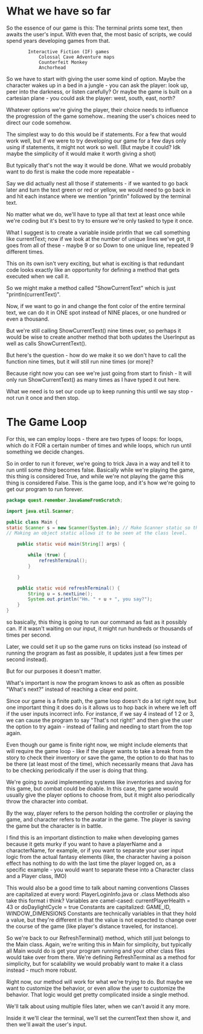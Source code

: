# What we have so far

So the essence of our game is this:
The terminal prints some text, then awaits the user's input.
With even that, the most basic of scripts, we could spend years developing 
games from that.

            Interactive Fiction (IF) games
                Colossal Cave Adventure maps
                Counterfeit Monkey
                Anchorhead

So we have to start with giving the user some kind of option.
Maybe the character wakes up in a bed in a jungle -
you can ask the player: look up, peer into the darkness, or listen carefully?
Or maybe the game is built on a cartesian plane - 
you could ask the player: west, south, east, north?

Whatever options we're giving the player, their choice needs to influence the 
progression of the game somehow..
meaning the user's choices need to direct our code somehow.

The simplest way to do this would be if statements.
For a few that would work well, but if we were to try developing our game for a
few days only using if statements, it might not work so well.
(But maybe it could? Idk maybe the simplicity of it would make it worth giving a shot)

But typically that's not the way it would be done. What we would probably want to do 
first is make the code more repeatable -

Say we did actually nest all those if statements - if we wanted to go back later and 
turn the text green or red or yellow, we would need to go back in and hit each instance
where we mention "println" followed by the terminal text.

No matter what we do, we'll have to type all that text at least once while we're coding
but it's best to try to ensure we're only tasked to type it once.

What I suggest is to create a variable inside println that we call something like
currentText; now if we look at the number of unique lines we've got,
it goes from all of these - maybe 9 or so
Down to one unique line, repeated 9 different times.

This on its own isn't very exciting, but what is exciting is that redundant code looks
exactly like an opportunity for defining a method that gets executed when we call it.

So we might make a method called "ShowCurrentText" which is just "println(currentText)".

Now, if we want to go in and change the font color of the entire terminal text,
we can do it in ONE spot instead of NINE places, or one hundred or even a thousand.

But we're still calling ShowCurrentText() nine times over, so perhaps it would be wise 
to create another method that both updates the UserInput as well as calls ShowCurrentText().

But here's the question - how do we make it so we don't have to call the function nine times,
but it will still run nine times (or more)?

Because right now you can see we're just going from start to finish -
It will only run ShowCurrentText() as many times as I have typed it out here.

What we need is to set our code up to keep running this until we say stop - 
not run it once and then stop.

# The Game Loop

For this, we can employ loops - there are two types of loops:
for loops, which do it FOR a certain number of times
and while loops, which run until something we decide changes.

So in order to run it forever, we're going to trick Java in a way and tell it to run
until some *thing* becomes false. Basically while we're playing the game, this thing
is considered True, and while we're not playing the game this thing is considered False.
This is the game loop, and it's how we're going to get our program to run forever.

```java
package quest.remember.JavaGameFromScratch;

import java.util.Scanner;

public class Main {
static Scanner s = new Scanner(System.in); // Make Scanner static so that it is accessible in refreshTerminal()
// Making an object static allows it to be seen at the class level.

    public static void main(String[] args) {

        while (true) {
            refreshTerminal();
        }

    }

    public static void refreshTerminal() {
        String u = s.nextLine();
        System.out.println("Hm. " + u + ", you say?");
    }
}
```

so basically, this thing is going to run our command as fast as it possibly can.
If it wasn't waiting on our input, it might run hundreds or thousands of times per second.

Later, we could set it up so the game runs on ticks instead (so instead of running the
program as fast as possible, it updates just a few times per second instead).

But for our purposes it doesn't matter.

What's important is now the program knows to ask as often as possible "What's next?"
instead of reaching a clear end point.

Since our game is a finite path, the game loop doesn't do a lot right now, but one
important thing it does do is it allows us to hop back in where we left off if the 
user inputs incorrect info. For instance, if we say 4 instead of 1 2 or 3, we can
cause the program to say "That's not right!" and then give the user the option to 
try again - instead of failing and needing to start from the top again.

Even though our game is finite right now, we might include elements that will require
the game loop - like if the player wants to take a break from the story to check their
inventory or save the game, the option to do that has to be there (at least most of the time),
which necessarily means that Java has to be checking periodically if the user is
doing that thing.

We're going to avoid implementing systems like inventories and saving for this game,
but combat could be doable. In this case, the game would usually give the player
options to choose from, but it might also periodically throw the character into combat.

By the way, player refers to the person holding the controller or playing the game,
and character refers to the avatar in the game. The player is saving the game but
the character is in battle.

I find this is an important distinction to make when developing games because it gets
murky if you want to have a playerName and a characterName, for example, or if you want
to separate your user input logic from the actual fantasy elements (like, the character
having a poison effect has nothing to do with the last time the player logged on, as a 
specific example - you would want to separate these into a Character class and a Player
class, IMO)

This would also be a good time to talk about naming conventions
Classes are capitalized at every word: PlayerLoginInfo.java or .class
Methods also take this format i think?
Variables are camel-cased: currentPlayerHealth = 43 or doDaylightCycle = true
Constants are capitalized: GAME_ID, WINDOW_DIMENSIONS
    Constants are technically variables in that they hold a value, but they're different
    in that the value is not expected to change over the course of the game (like
    player's distance traveled, for instance).

So we're back to our RefreshTerminal() method, which still just belongs to the Main class.
Again, we're writing this in Main for simplicity, but typically all Main would do
is get your program running and your other class files would take over from there.
We're defining RefreshTerminal as a method for simplicity, but for scalability we 
would probably want to make it a class instead - much more robust.

Right now, our method will work for what we're trying to do.
But maybe we want to customize the behavior, or even allow the user to customize
the behavior. That logic would get pretty complicated inside a single method.

We'll talk about using multiple files later, when we can't avoid it any more.

Inside it we'll clear the terminal, we'll set the currentText then show it, and then
we'll await the user's input.